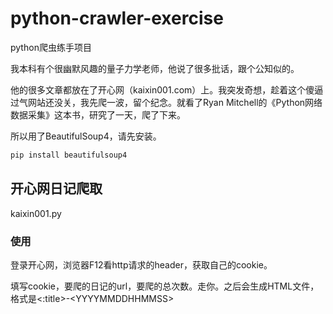 # python-crawler-exercise
 python爬虫练手项目

我本科有个很幽默风趣的量子力学老师，他说了很多批话，跟个公知似的。

他的很多文章都放在了开心网（kaixin001.com）上。我突发奇想，趁着这个傻逼过气网站还没关，我先爬一波，留个纪念。就看了Ryan Mitchell的《Python网络数据采集》这本书，研究了一天，爬了下来。

所以用了BeautifulSoup4，请先安装。

```powershell
pip install beautifulsoup4
```

## 开心网日记爬取

kaixin001.py

### 使用

登录开心网，浏览器F12看http请求的header，获取自己的cookie。

填写cookie，要爬的日记的url，要爬的总次数。走你。之后会生成HTML文件，格式是<:title>-\<YYYYMMDDHHMMSS\>


